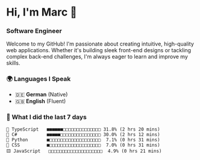 # Hi, I'm Marc 👋 
### Software Engineer

Welcome to my GitHub! I'm passionate about creating intuitive, high-quality web applications. Whether it's building sleek front-end designs or tackling complex back-end challenges, I'm always eager to learn and improve my skills.  

### 🌍 Languages I Speak  
- 🇩🇪 **German** (Native)  
- 🇬🇧 **English** (Fluent)

### 🤯 What I did the last 7 days

```
🔷 TypeScript   ■■■■■■□□□□□□□□□□□□□□ 31.8% (2 hrs 20 mins)
🔷 C#           ■■■■■□□□□□□□□□□□□□□□ 30.0% (2 hrs 12 mins)
🐍 Python       ■□□□□□□□□□□□□□□□□□□□  7.1% (0 hrs 31 mins)
🎨 CSS          ■□□□□□□□□□□□□□□□□□□□  7.0% (0 hrs 31 mins)
🟨 JavaScript   □□□□□□□□□□□□□□□□□□□□  4.9% (0 hrs 21 mins)
```